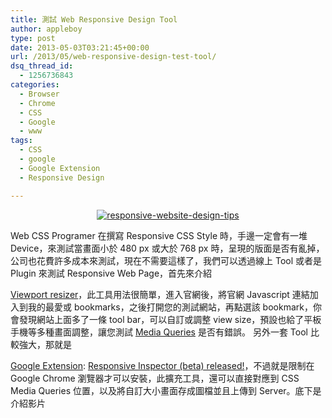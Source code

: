 ```yaml
---
title: 測試 Web Responsive Design Tool
author: appleboy
type: post
date: 2013-05-03T03:21:45+00:00
url: /2013/05/web-responsive-design-test-tool/
dsq_thread_id:
  - 1256736843
categories:
  - Browser
  - Chrome
  - CSS
  - Google
  - www
tags:
  - CSS
  - google
  - Google Extension
  - Responsive Design

---
```

<div style="margin:0 auto; text-align:center">
  <a href="https://www.flickr.com/photos/appleboy/8703913582/" title="responsive-website-design-tips by appleboy46, on Flickr"><img src="https://i0.wp.com/farm9.staticflickr.com/8395/8703913582_1e15c97803.jpg?resize=500%2C294&#038;ssl=1" alt="responsive-website-design-tips" data-recalc-dims="1" /></a></a>
</div>

Web CSS Programer 在撰寫 Responsive CSS Style 時，手邊一定會有一堆 Device，來測試當畫面小於 480 px 或大於 768 px 時，呈現的版面是否有亂掉，公司也花費許多成本來測試，現在不需要這樣了，我們可以透過線上 Tool 或者是 Plugin 來測試 Responsive Web Page，首先來介紹

<a href="http://lab.maltewassermann.com/viewport-resizer/" target="_blank">Viewport resizer</a>，此工具用法很簡單，進入官網後，將官網 Javascript 連結加入到我的最愛或 bookmarks，之後打開您的測試網站，再點選該 bookmark，你會發現網站上面多了一條 tool bar，可以自訂或調整 view size，預設也給了平板手機等多種畫面調整，讓您測試 <a href="https://developer.mozilla.org/en-US/docs/CSS/Media_queries" target="_blank">Media Queries</a> 是否有錯誤。 <!--more--> 另外一套 Tool 比較強大，那就是

<a href="https://chrome.google.com/webstore/category/extensions?hl=zh-TW" target="_blank">Google Extension</a>: <a href="http://outof.me/responsive-inspector-beta-released/" target="_blank">Responsive Inspector (beta) released!</a>，不過就是限制在 Google Chrome 瀏覽器才可以安裝，此擴充工具，還可以直接對應到 CSS Media Queries 位置，以及將自訂大小畫面存成圖檔並且上傳到 Server。底下是介紹影片